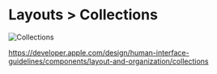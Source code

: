 # Layouts > Collections

![Collections](https://developer.apple.com/design/human-interface-guidelines/images/thumbnails/components/collections-thumbnail_2x.png)

https://developer.apple.com/design/human-interface-guidelines/components/layout-and-organization/collections